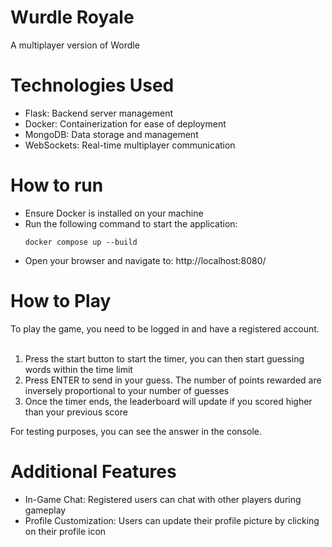 <h1> Wurdle Royale </h1>
A multiplayer version of Wordle

<h1> Technologies Used </h1>
<ul>
  <li> Flask: Backend server management </li>
  <li> Docker: Containerization for ease of deployment </li>
  <li> MongoDB: Data storage and management </li>
  <li> WebSockets: Real-time multiplayer communication </li>
</ul>

<h1> How to run </h1>
<ul>
  <li> Ensure Docker is installed on your machine </li>
  <li> Run the following command to start the application: <pre><code>docker compose up --build </code></pre> </li>
  <li> Open your browser and navigate to: http://localhost:8080/ </li>
</ul>

<h1> How to Play </h1>
To play the game, you need to be logged in and have a registered account.
<br><br>
<ol>
  <li> Press the start button to start the timer, you can then start guessing words within the time limit </li>
  <li> Press ENTER to send in your guess. The number of points rewarded are inversely proportional to your number of guesses </li>
  <li> Once the timer ends, the leaderboard will update if you scored higher than your previous score </li>
</ol>

For testing purposes, you can see the answer in the console.

<h1> Additional Features </h1>
<ul>
  <li> In-Game Chat: Registered users can chat with other players during gameplay </li>
  <li> Profile Customization: Users can update their profile picture by clicking on their profile icon </li>
</ul>
